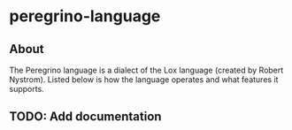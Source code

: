 # peregrino-language

## About
The Peregrino language is a dialect of the Lox language (created by Robert Nystrom).
Listed below is how the language operates and what features it supports. 

## TODO: Add documentation
